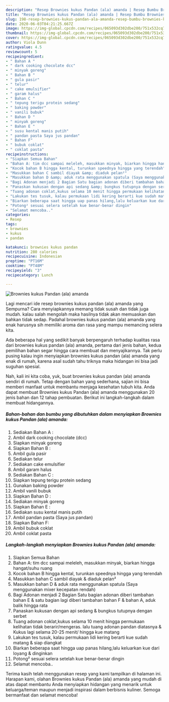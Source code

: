 ```yaml
---
description: "Resep Brownies kukus Pandan (ala) amanda | Resep Bumbu Brownies kukus Pandan (ala) amanda Yang Enak Banget"
title: "Resep Brownies kukus Pandan (ala) amanda | Resep Bumbu Brownies kukus Pandan (ala) amanda Yang Enak Banget"
slug: 198-resep-brownies-kukus-pandan-ala-amanda-resep-bumbu-brownies-kukus-pandan-ala-amanda-yang-enak-banget
date: 2020-06-03T04:21:25.667Z
image: https://img-global.cpcdn.com/recipes/065093d302dbe200/751x532cq70/brownies-kukus-pandan-ala-amanda-foto-resep-utama.jpg
thumbnail: https://img-global.cpcdn.com/recipes/065093d302dbe200/751x532cq70/brownies-kukus-pandan-ala-amanda-foto-resep-utama.jpg
cover: https://img-global.cpcdn.com/recipes/065093d302dbe200/751x532cq70/brownies-kukus-pandan-ala-amanda-foto-resep-utama.jpg
author: Viola Dunn
ratingvalue: 4.5
reviewcount: 5
recipeingredient:
- " Bahan A "
- " dark cooking chocolate dcc"
- " minyak goreng"
- " Bahan B "
- " gula pasir"
- " telur"
- " cake emulsifier"
- " garam halus"
- " Bahan C "
- " tepung terigu protein sedang"
- " baking powder"
- " vanili bubuk"
- " Bahan D "
- " minyak goreng"
- " Bahan E "
- " susu kental manis putih"
- " pandan pasta Saya jus pandan"
- " Bahan F"
- " bubuk coklat"
- " coklat pasta"
recipeinstructions:
- "Siapkan Semua Bahan"
- "Bahan A: tim dcc sampai meleleh, masukkan minyak, biarkan hingga hangat/suhu ruang"
- "Kocok bahan B hingga kental, turunkan speednya hingga yang terendah"
- "Masukkan bahan C sambil diayak &amp; diaduk pelan²"
- "Masukkan bahan D &amp; aduk rata menggunakan spatula (Saya menggunakan mixer kecepatan rendah)"
- "Bagi Adonan menjadi 2 Bagian Satu bagian adonan diberi tambahan bahan E &amp; satu bagian lagi diberi tambahan bahan F &amp; bahan A, aduk balik hingga rata"
- "Panaskan kukusan dengan api sedang &amp; bungkus tutupnya dengan serbet"
- "Tuang adonan coklat,kukus selama 10 menit hingga permukaan kelihatan tidak berarir/mengeras. lalu tuang adonan pandan diatasnya &amp; Kukus lagi selama 20-25 menit/ hingga kue matang"
- "Lakukan tes tusuk, kalau permukaan lidi kering berarti kue sudah matang &amp; siap diangkat"
- "Biarkan beberapa saat hingga uap panas hilang,lalu keluarkan kue dari loyang &amp; dinginkan"
- "Potong² sesuai selera setelah kue benar-benar dingin"
- "Selamat mencoba.."
categories:
- Resep
tags:
- brownies
- kukus
- pandan

katakunci: brownies kukus pandan 
nutrition: 280 calories
recipecuisine: Indonesian
preptime: "PT16M"
cooktime: "PT48M"
recipeyield: "3"
recipecategory: Lunch

---
```



![Brownies kukus Pandan (ala) amanda](https://img-global.cpcdn.com/recipes/065093d302dbe200/751x532cq70/brownies-kukus-pandan-ala-amanda-foto-resep-utama.jpg)

Lagi mencari ide resep brownies kukus pandan (ala) amanda yang Sempurna? Cara menyiapkannya memang tidak susah dan tidak juga mudah. kalau salah mengolah maka hasilnya tidak akan memuaskan dan bahkan tidak sedap. Padahal brownies kukus pandan (ala) amanda yang enak harusnya sih memiliki aroma dan rasa yang mampu memancing selera kita.



Ada beberapa hal yang sedikit banyak berpengaruh terhadap kualitas rasa dari brownies kukus pandan (ala) amanda, pertama dari jenis bahan, kedua pemilihan bahan segar hingga cara membuat dan menyajikannya. Tak perlu pusing kalau ingin menyiapkan brownies kukus pandan (ala) amanda yang enak di rumah, karena asal sudah tahu triknya maka hidangan ini bisa jadi suguhan spesial.


Nah, kali ini kita coba, yuk, buat brownies kukus pandan (ala) amanda sendiri di rumah. Tetap dengan bahan yang sederhana, sajian ini bisa memberi manfaat untuk membantu menjaga kesehatan tubuh kita. Anda dapat membuat Brownies kukus Pandan (ala) amanda menggunakan 20 jenis bahan dan 12 tahap pembuatan. Berikut ini langkah-langkah dalam membuat hidangannya.

<!--inarticleads1-->

##### Bahan-bahan dan bumbu yang dibutuhkan dalam menyiapkan Brownies kukus Pandan (ala) amanda:

1. Sediakan  Bahan A :
1. Ambil  dark cooking chocolate (dcc)
1. Siapkan  minyak goreng
1. Siapkan  Bahan B :
1. Ambil  gula pasir
1. Sediakan  telur
1. Sediakan  cake emulsifier
1. Ambil  garam halus
1. Sediakan  Bahan C :
1. Siapkan  tepung terigu protein sedang
1. Gunakan  baking powder
1. Ambil  vanili bubuk
1. Siapkan  Bahan D :
1. Sediakan  minyak goreng
1. Siapkan  Bahan E :
1. Sediakan  susu kental manis putih
1. Ambil  pandan pasta (Saya jus pandan)
1. Siapkan  Bahan F:
1. Ambil  bubuk coklat
1. Ambil  coklat pasta




<!--inarticleads2-->

##### Langkah-langkah menyiapkan Brownies kukus Pandan (ala) amanda:

1. Siapkan Semua Bahan
1. Bahan A: tim dcc sampai meleleh, masukkan minyak, biarkan hingga hangat/suhu ruang
1. Kocok bahan B hingga kental, turunkan speednya hingga yang terendah
1. Masukkan bahan C sambil diayak &amp; diaduk pelan²
1. Masukkan bahan D &amp; aduk rata menggunakan spatula (Saya menggunakan mixer kecepatan rendah)
1. Bagi Adonan menjadi 2 Bagian Satu bagian adonan diberi tambahan bahan E &amp; satu bagian lagi diberi tambahan bahan F &amp; bahan A, aduk balik hingga rata
1. Panaskan kukusan dengan api sedang &amp; bungkus tutupnya dengan serbet
1. Tuang adonan coklat,kukus selama 10 menit hingga permukaan kelihatan tidak berarir/mengeras. lalu tuang adonan pandan diatasnya &amp; Kukus lagi selama 20-25 menit/ hingga kue matang
1. Lakukan tes tusuk, kalau permukaan lidi kering berarti kue sudah matang &amp; siap diangkat
1. Biarkan beberapa saat hingga uap panas hilang,lalu keluarkan kue dari loyang &amp; dinginkan
1. Potong² sesuai selera setelah kue benar-benar dingin
1. Selamat mencoba..




Terima kasih telah menggunakan resep yang kami tampilkan di halaman ini. Harapan kami, olahan Brownies kukus Pandan (ala) amanda yang mudah di atas dapat membantu Anda menyiapkan hidangan yang menarik untuk keluarga/teman maupun menjadi inspirasi dalam berbisnis kuliner. Semoga bermanfaat dan selamat mencoba!
